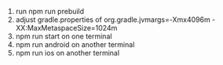 1. run npm run prebuild
2. adjust gradle.properties of org.gradle.jvmargs=-Xmx4096m -XX:MaxMetaspaceSize=1024m
3. npm run start on one terminal
4. npm run android on another terminal
5. npm run ios on another terminal
